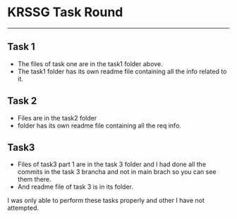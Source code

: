 # KRSSG Task Round

---

## Task 1
 - The files of task one are in the task1 folder above. 
 - The task1 folder has its own readme file containing all the info related to it.

## Task 2
 - Files are in the task2 folder
 - folder has its own readme file containing all the req info.

## Task3
 - Files of task3 part 1 are in the task 3 folder and I had done all the commits in the task 3 brancha and not in main brach so you can see them there.
 - And readme file of task 3 is in its folder.

I was only able to perform these tasks properly and other I have not attempted.